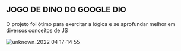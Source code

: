 ## JOGO DE DINO DO GOOGLE DIO

O projeto foi ótimo para exercitar a lógica e se aprofundar melhor em diversos conceitos de JS

![unknown_2022 04 17-14 55](https://user-images.githubusercontent.com/89985304/163726577-f00309fb-e12c-4667-b119-9465c9c953c0.gif)